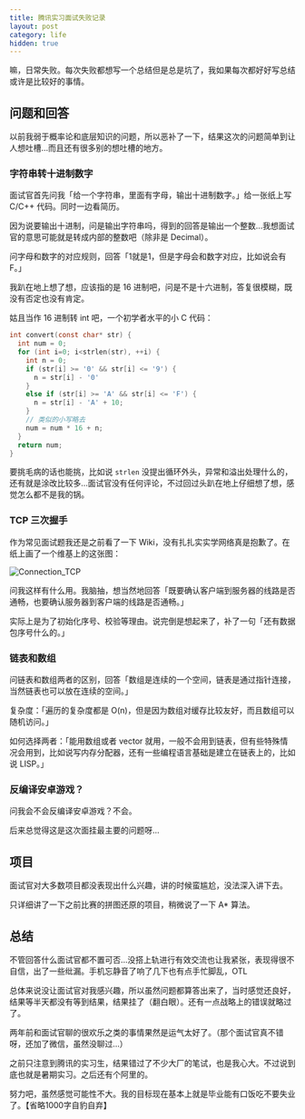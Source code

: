 ```yaml
---
title: 腾讯实习面试失败记录
layout: post
category: life
hidden: true
---
```


嘛，日常失败。每次失败都想写一个总结但是总是坑了，我如果每次都好好写总结或许是比较好的事情。

## 问题和回答

以前我弱于概率论和底层知识的问题，所以恶补了一下，结果这次的问题简单到让人想吐槽…而且还有很多别的想吐槽的地方。<!--more-->

### 字符串转十进制数字

面试官首先问我「给一个字符串，里面有字母，输出十进制数字。」给一张纸上写 C/C++ 代码。同时一边看简历。

因为说要输出十进制，问是输出字符串吗，得到的回答是输出一个整数…我想面试官的意思可能就是转成内部的整数吧（除非是 Decimal）。

问字母和数字的对应规则，回答「1就是1，但是字母会和数字对应，比如说会有 F。」

我趴在地上想了想，应该指的是 16 进制吧，问是不是十六进制，答复很模糊，既没有否定也没有肯定。

姑且当作 16 进制转 int 吧，一个初学者水平的小 C 代码：

~~~c
int convert(const char* str) {
  int num = 0;
  for (int i=0; i<strlen(str), ++i) {
    int n = 0;
    if (str[i] >= '0' && str[i] <= '9') {
      n = str[i] - '0'
    }
    else if (str[i] >= 'A' && str[i] <= 'F') {
      n = str[i] - 'A' + 10;
    }
    // 类似的小写略去
    num = num * 16 + n;
  }
  return num;
}
~~~

要挑毛病的话也能挑，比如说 `strlen` 没提出循环外头，异常和溢出处理什么的，还有就是涂改比较多…面试官没有任何评论，不过回过头趴在地上仔细想了想，感觉怎么都不是我的锅。

### TCP 三次握手

作为常见面试题我还是之前看了一下 Wiki，没有扎扎实实学网络真是抱歉了。在纸上画了一个维基上的这张图：

![Connection_TCP](/images/Connection_TCP.png)

问我这样有什么用。我脑抽，想当然地回答「既要确认客户端到服务器的线路是否通畅，也要确认服务器到客户端的线路是否通畅。」

实际上是为了初始化序号、校验等理由。说完倒是想起来了，补了一句「还有数据包序号什么的。」

### 链表和数组

问链表和数组两者的区别，回答「数组是连续的一个空间，链表是通过指针连接，当然链表也可以放在连续的空间。」

复杂度：「遍历的复杂度都是 O(n)，但是因为数组对缓存比较友好，而且数组可以随机访问。」

如何选择两者：「能用数组或者 vector 就用，一般不会用到链表，但有些特殊情况会用到，比如说写内存分配器，还有一些编程语言基础是建立在链表上的，比如说 LISP。」

### 反编译安卓游戏？

问我会不会反编译安卓游戏？不会。

后来总觉得这是这次面挂最主要的问题呀…

## 项目

面试官对大多数项目都没表现出什么兴趣，讲的时候蛮尴尬，没法深入讲下去。

只详细讲了一下之前比赛的拼图还原的项目，稍微说了一下 A* 算法。

## 总结

不管回答什么面试官都不置可否…没搭上轨进行有效交流也让我紧张，表现得很不自信，出了一些纰漏。手机忘静音了响了几下也有点手忙脚乱，OTL

总体来说没让面试官对我感兴趣，所以虽然问题都算答出来了，当时感觉还良好，结果等半天都没有等到结果，结果挂了（翻白眼）。还有一点战略上的错误就略过了。

两年前和面试官聊的很欢乐之类的事情果然是运气太好了。（那个面试官真不错呀，还加了微信，虽然没聊过…）

之前只注意到腾讯的实习生，结果错过了不少大厂的笔试，也是我心大。不过说到底也就是暑期实习。之后还有个阿里的。

努力吧，虽然感觉可能性不大。我的目标现在基本上就是毕业能有口饭吃不要失业了。【省略1000字自豹自弃】
